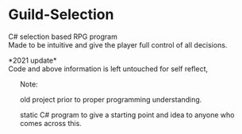 # Guild-Selection
<p>C# selection based RPG program <br />
Made to be intuitive and give the player full control of all decisions.</p>

<p>*2021 update* <br />
Code and above information is left untouched for self reflect,<br />
  <ul>Note: </ul>
  <ul>old project prior to proper programming understanding.</ul>
  <ul>static C# program to give a starting point and idea to anyone who comes across this.</ul>  
